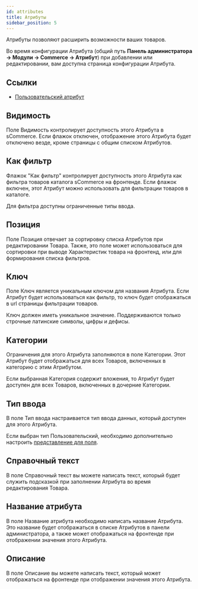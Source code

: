 ```yaml
---
id: attributes
title: Атрибуты
sidebar_position: 5
---
```


Атрибуты позволяют расширить возможности ваших товаров.

Во время конфигурации Атрибута (общий путь **Панель администратора -> Модули -> Commerce -> Атрибут**)
при добавлении или редактировании, вам доступна страница конфигурации Атрибута.

## Ссылки

- [Пользовательский атрибут](./custom.md)

## Видимость

Поле Видимость контролирует доступность этого Атрибута в sCommerce. Если флажок отключен,
отображение этого Атрибута будет отключено везде, кроме страницы с общим списком Атрибутов.

## Как фильтр

Флажок "Как фильтр" контролирует доступность этого Атрибута как фильтра товаров каталога sCommerce
на фронтенде. Если флажок включен, этот Атрибут можно использовать для фильтрации товаров
в каталоге.

Для фильтра доступны ограниченные типы ввода.

## Позиция

Поле Позиция отвечает за сортировку списка Атрибутов при редактировании Товара. Также,
это поле может использоваться для сортировки при выводе Характеристик товара на фронтенд,
или для формирования списка фильтров.

## Ключ

Поле Ключ является уникальным ключом для названия Атрибута. Если Атрибут будет использоваться как фильтр,
то ключ будет отображаться в url страницы фильтрации товаров.

Ключ должен иметь уникальное значение. Поддерживаются только строчные латинские символы, цифры и дефисы.

## Категории

Ограничения для этого Атрибута заполняются в поле Категории. Этот Атрибут будет отображаться
для всех Товаров, включенных в категорию с этим Атрибутом.

Если выбранная Категория содержит вложения, то Атрибут будет доступен для всех Товаров,
включенных в дочерние Категории.

## Тип ввода

В поле Тип ввода настраивается тип ввода данных, который доступен для этого Атрибута.

Если выбран тип Пользовательский, необходимо дополнительно настроить
[представление для поля](./custom.md).

## Справочный текст

В поле Справочный текст вы можете написать текст, который будет служить подсказкой при заполнении Атрибута
во время редактирования Товара.

## Название атрибута

В поле Название атрибута необходимо написать название Атрибута. Это название будет отображаться в
списке Атрибутов в панели администратора, а также может отображаться на фронтенде при отображении
значения этого Атрибута.

## Описание

В поле Описание вы можете написать текст, который может отображаться на фронтенде при отображении
значения этого Атрибута.
